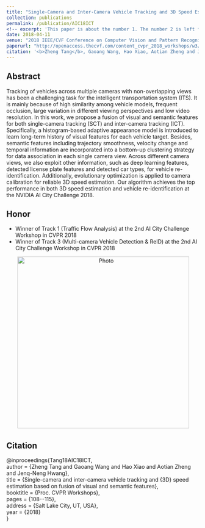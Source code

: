 ```yaml
---
title: "Single-Camera and Inter-Camera Vehicle Tracking and 3D Speed Estimation Based on Fusion of Visual and Semantic Features"
collection: publications
permalink: /publication/AIC18ICT
<!-- excerpt: 'This paper is about the number 1. The number 2 is left for future work.' -->
date: 2018-04-11
venue: "2018 IEEE/CVF Conference on Computer Vision and Pattern Recognition - 2nd AI City Challenge Workshop"
paperurl: "http://openaccess.thecvf.com/content_cvpr_2018_workshops/w3/html/Tang_Single-Camera_and_Inter-Camera_CVPR_2018_paper.html"
citation: '<b>Zheng Tang</b>, Gaoang Wang, Hao Xiao, Aotian Zheng and Jenq-Neng Hwang. "Single-Camera and Inter-Camera Vehicle Tracking and 3D Speed Estimation Based on Fusion of Visual and Semantic Features". <i>Proceedings of 2018 IEEE/CVF Conference on Computer Vision and Pattern Recognition Workshops (CVPRW 2018)</i>. pp. 108-115. 2018.'
---
```

## Abstract
Tracking of vehicles across multiple cameras with non-overlapping views has been a challenging task for the intelligent transportation system (ITS). It is mainly because of high similarity among vehicle models, frequent occlusion, large variation in different viewing perspectives and low video resolution. In this work, we propose a fusion of visual and semantic features for both single-camera tracking (SCT) and inter-camera tracking (ICT). Specifically, a histogram-based adaptive appearance model is introduced to learn long-term history of visual features for each vehicle target. Besides, semantic features including trajectory smoothness, velocity change and temporal information are incorporated into a bottom-up clustering strategy for data association in each single camera view. Across different camera views, we also exploit other information, such as deep learning features, detected license plate features and detected car types, for vehicle re-identification. Additionally, evolutionary optimization is applied to camera calibration for reliable 3D speed estimation. Our algorithm achieves the top performance in both 3D speed estimation and vehicle re-identification at the NVIDIA AI City Challenge 2018.


## Honor
* Winner of Track 1 (Traffic Flow Analysis) at the 2nd AI City Challenge Workshop in CVPR 2018
* Winner of Track 3 (Multi-camera Vehicle Detection & ReID) at the 2nd AI City Challenge Workshop in CVPR 2018
<p align="center">
  <img src="http://zhengthomastang.github.io/images/AIC18ICT_photo.jpg?raw=true" alt="Photo" style="width: 450px;"/> 
</p>


## Citation
@inproceedings{Tang18AIC18ICT,  
author = {Zheng Tang and Gaoang Wang and Hao Xiao and Aotian Zheng and Jenq-Neng Hwang},  
title = {Single-camera and inter-camera vehicle tracking and {3D} speed estimation based on fusion of visual and semantic features},  
booktitle = {Proc. CVPR Workshops},  
pages = {108--115},  
address = {Salt Lake City, UT, USA},  
year = {2018}  
}
